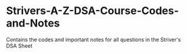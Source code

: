 # Strivers-A-Z-DSA-Course-Codes-and-Notes
Contains the codes and important notes for all questions in the Striver's DSA Sheet
